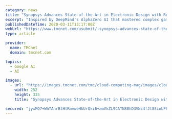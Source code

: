 ```yaml
---
category: news
title: "Synopsys Advances State-of-the-Art in Electronic Design with Revolutionary Artificial Intelligence Technology"
excerpt: "Inspired by DeepMind's AlphaZero AI that mastered complex games like chess and Go, Synopsys' DSO.ai™ solution is able to autonomously search for optimization targets in very large solution spaces of chip design Synopsys' DSO.ai massively scales exploration of options in chip design workflows while automating less consequential decisions ..."
publishedDateTime: 2020-03-11T13:17:00Z
webUrl: "https://www.tmcnet.com/usubmit/-synopsys-advances-state-of-the-art-electronic-design-/2020/03/11/9113479.htm"
type: article

provider:
  name: TMCnet
  domain: tmcnet.com

topics:
  - Google AI
  - AI

images:
  - url: "https://images.tmcnet.com/tmc/cloud-computing-mag/images/cloud-computing-0515-cover.jpg"
    width: 252
    height: 335
    title: "Synopsys Advances State-of-the-Art in Electronic Design with Revolutionary Artificial Intelligence Technology"

secured: "jyxMQ7+WhTAnrBlHtRmvweHkUrQki6+amVkZL9CATN88hD3VNc4fJt8SioLP8VQSKlepS2ELgkM7o3ri3QiBsrMiGwG8tocCHO9haVR53haOWznaf/ZmcpjnjIz33aZDXN3cFckrdAYfKYtYqPVvlgbXlQiWs3b3Z/5s+tyz8yMPl4fOWdGSuMPcQLahCLSydXh4MwzwhU9MezZTw7VUcssBU11sR/qVuVtaKrPUXvfsyu8F2og3hYHfb9VwA5OX6cigm6mTgtyigT2EpTwgFF71CYFfoTKjskQ0Rs5airdwDESHZaVoHdwd/tqqDXrn;XYL4k3H8LQYbDZCiwiwyCQ=="
---
```


